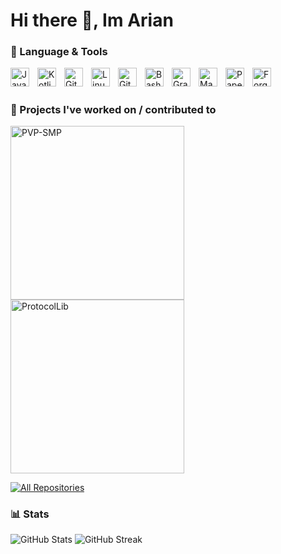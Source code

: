 # Hi there 👋, Im Arian

### 🔧 Language & Tools

<img align="left" alt="Java" width="30px" style="padding-right:10px;" src="https://w7.pngwing.com/pngs/405/878/png-transparent-java-logo-java-runtime-environment-computer-icons-java-platform-standard-edition-java-miscellaneous-text-logo-thumbnail.png"/>
<img align="left" alt="Kotlin" width="30px" style="padding-right:10px;" src="https://cdn.worldvectorlogo.com/logos/kotlin-2.svg"/>
<img align="left" alt="Git" width="30px" style="padding-right:10px;" src="https://cdn.jsdelivr.net/gh/devicons/devicon/icons/git/git-original.svg"/>
<img align="left" alt="Linux" width="30px" style="padding-right:10px;" src="https://cdn.jsdelivr.net/gh/devicons/devicon/icons/linux/linux-original.svg"/>
<img align="left" alt="GitHub" width="30px" style="padding-right:10px;" src="https://cdn.jsdelivr.net/gh/devicons/devicon/icons/github/github-original.svg"/>
<img align="left" alt="Bash" width="30px" style="padding-right:10px;" src="https://cdn.jsdelivr.net/gh/devicons/devicon/icons/bash/bash-original.svg"/>
<img align="left" alt="Gradle" width="30px" style="padding-right:10px;" src="https://ih1.redbubble.net/image.1160202250.8174/st,small,845x845-pad,1000x1000,f8f8f8.jpg"/>
<img align="left" alt="Maven" width="30px" style="padding-right:10px;" src="https://encrypted-tbn0.gstatic.com/images?q=tbn:ANd9GcRsgbzUuAfmCXSjLUkPNBR1YkDiONbBsCezrw&s"/>
<img align="left" alt="Paper" width="30px" style="padding-right:10px;" src="https://papermc.io/assets/logo/256x.png"/>
<img align="left" alt="Forge" width="30px" style="padding-right:10px;" src="https://encrypted-tbn0.gstatic.com/images?q=tbn:ANd9GcRle4VWQdMQPGuWoIo1I8D-m9DGPmkjayIfiA&s"/>
<br />

#


### 📘 Projects I've worked on / contributed to</h2></summary>

  <!-- Repo info cards - https://github.com/anuraghazra/github-readme-stats -->
  <p align="left">
    <a href="https://modrinth.com/modpack/pvp-smp"><img width="278" src="https://github-readme-stats.vercel.app/api/pin/?username=Arian100&repo=PVP-SMP&theme=react&bg_color=1F222E&title_color=F85D7F&hide_border=true&icon_color=F8D866&show_icons=false" alt="PVP-SMP"></a>
    <a href="https://github.com/dmulloy2/ProtocolLib"><img width="278" src="https://github-readme-stats.vercel.app/api/pin/?username=dmulloy2&repo=ProtocolLib&theme=react&bg_color=1F222E&title_color=F85D7F&hide_border=true&icon_color=F8D866&show_icons=false" alt="ProtocolLib"></a>

  </p>

<a href="https://github.com/Arian100?tab=repositories&sort=stargazers"><img alt="All Repositories" title="All Repositories" src="https://custom-icon-badges.demolab.com/badge/-Click%20Here%20For%20All%20My%20Repos-1F222E?style=for-the-badge&logoColor=white&logo=repo"/></a>


### 📊 Stats

![GitHub Stats](https://github-readme-stats.vercel.app/api?username=arian100&show_icons=true&theme=gruvbox) ![GitHub Streak](https://streak-stats.demolab.com?user=Arian100&theme=gruvbox&border_radius=4.5)
